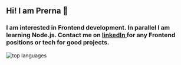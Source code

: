 ## Hi! I am Prerna 👋
### I am interested in Frontend development. In parallel I am learning Node.js. Contact me on <a href="https://www.linkedin.com/in/prerna-lele/"> linkedIn </a> for any Frontend positions or tech for good projects. 
<img alt="top languages" src="https://github-readme-stats.vercel.app/api/top-langs/?username=prernalele&layout=compact"/>
<!--
**prernalele/prernalele** is a ✨ _special_ ✨ repository because its `README.md` (this file) appears on your GitHub profile.

Here are some ideas to get you started:

- 🔭 I’m currently working on ...
- 🌱 I’m currently learning ...
- 👯 I’m looking to collaborate on ...
- 🤔 I’m looking for help with ...
- 💬 Ask me about ...
- 📫 How to reach me: ...
- 😄 Pronouns: ...
- ⚡ Fun fact: ...
-->
